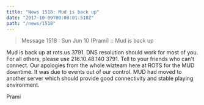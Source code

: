 ```yaml
---
title: "News 1518: Mud is back up"
date: "2017-10-09T00:00:01.518Z"
path: "/news/1518"
---
```


> Message 1518 : Sun Jun 10 (Prami)      :: Mud is back up

Mud is back up at rots.us 3791.  DNS resolution should work for most of
you.  For all others, please use 216.10.48.140 3791.  Tell to your friends who
can't connect.   Our apologies from the whole wizteam here at ROTS for the MUD
downtime.  It was due to events out of our control.  MUD had moved to another
server which should provide good connectivity and stable playing environment.

Prami